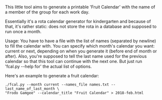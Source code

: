 This little tool aims to generate a printable 'Fruit Calendar'
with the name of a member of the group for each work day.

Essentially it's a rota calendar generator for kindergarten and because of that,
it's rather static: does not store the rota in a database and supposed to run
once a month.

Usage:
You have to have a file with the list of names (separated by newline)
to fill the calendar with.
You can specify which month's calendar you want: current or next,
depending on when you generate it (before end of month or after).
Also, you're supposed to tell the last name used for the previous calendar so
that this tool can continue with the next one.
But just run 'fcal.py --help for' the actual list of options.

Here's an example to generate a fruit calendar:

```
./fcal.py --month current --names_file names.txt --last_name_of_last_month \
"Frodo Gamgee" --calendar_title "Fruit Calendar" > 2018-feb.html
```
